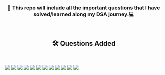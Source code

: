 <h3 align="center">👋 This repo will include all the important questions that I have solved/learned along my DSA journey.‍💻</h3>
<br>
<h2 align="center"> 🛠️ Questions Added</h2>
<br>

![](https://img.shields.io/badge/DynamicConnectivity-QuickFind-orange?style=flat&logo=codeium&logoColor=orange)
![](https://img.shields.io/badge/DynamicConnectivity-QuickUnion-orange?style=flat&logo=codeium&logoColor=orange)
![](https://img.shields.io/badge/DynamicConnectivity-SocialNetwork-orange?style=flat&logo=codeium&logoColor=orange)
![](https://img.shields.io/badge/DynamicConnectivity-Successor-orange?style=flat&logo=codeium&logoColor=orange)
![](https://img.shields.io/badge/LinearSearch-MazeMaximum-yellow?style=flat&logo=codeium&logoColor=yellow)
![](https://img.shields.io/badge/LinearSearch-EqualDiverseTeams-yellow?style=flat&logo=codeium&logoColor=yellow)
![](https://img.shields.io/badge/LinearSearch-FindMEX-yellow?style=flat&logo=codeium&logoColor=yellow)
![](https://img.shields.io/badge/LinearSearch-EmployeeRating-yellow?style=flat&logo=codeium&logoColor=yellow)
![](https://img.shields.io/badge/LinearSearch-CountingFrogPaths-yellow?style=flat&logo=codeium&logoColor=yellow)
![](https://img.shields.io/badge/BinarySearch-Algo-blue?style=flat&logo=codeium&logoColor=blue)
![](https://img.shields.io/badge/BinarySearch-MinimumInSorted-blue?style=flat&logo=codeium&logoColor=blue)
![](https://img.shields.io/badge/BinarySearch-RotatedSortedSearch-blue?style=flat&logo=codeium&logoColor=blue)

